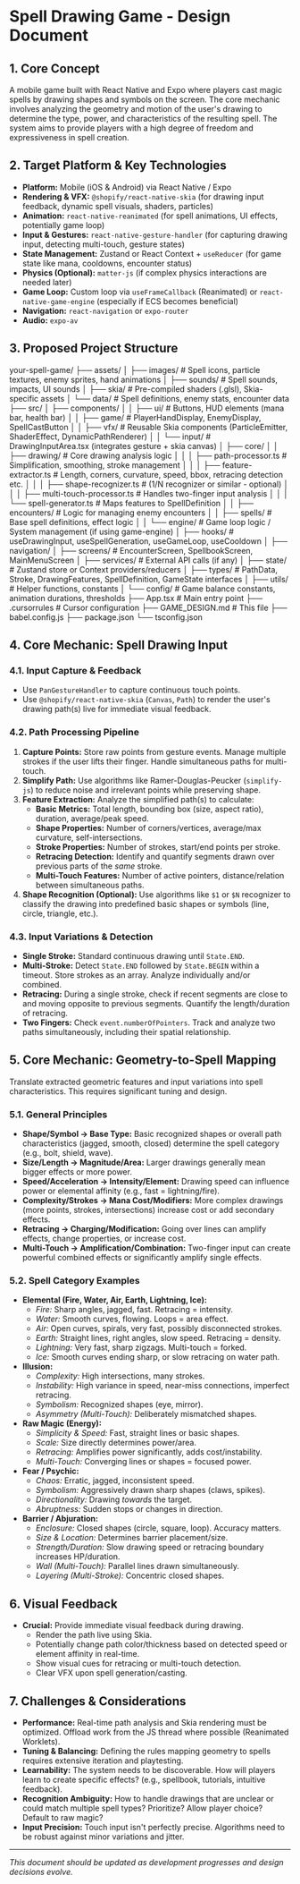 # Spell Drawing Game - Design Document

## 1. Core Concept

A mobile game built with React Native and Expo where players cast magic spells by drawing shapes and symbols on the screen. The core mechanic involves analyzing the geometry and motion of the user's drawing to determine the type, power, and characteristics of the resulting spell. The system aims to provide players with a high degree of freedom and expressiveness in spell creation.

## 2. Target Platform & Key Technologies

- **Platform:** Mobile (iOS & Android) via React Native / Expo
- **Rendering & VFX:** `@shopify/react-native-skia` (for drawing input feedback, dynamic spell visuals, shaders, particles)
- **Animation:** `react-native-reanimated` (for spell animations, UI effects, potentially game loop)
- **Input & Gestures:** `react-native-gesture-handler` (for capturing drawing input, detecting multi-touch, gesture states)
- **State Management:** Zustand or React Context + `useReducer` (for game state like mana, cooldowns, encounter status)
- **Physics (Optional):** `matter-js` (if complex physics interactions are needed later)
- **Game Loop:** Custom loop via `useFrameCallback` (Reanimated) or `react-native-game-engine` (especially if ECS becomes beneficial)
- **Navigation:** `react-navigation` or `expo-router`
- **Audio:** `expo-av`

## 3. Proposed Project Structure

your-spell-game/
├── assets/
│ ├── images/ # Spell icons, particle textures, enemy sprites, hand animations
│ ├── sounds/ # Spell sounds, impacts, UI sounds
│ ├── skia/ # Pre-compiled shaders (.glsl), Skia-specific assets
│ └── data/ # Spell definitions, enemy stats, encounter data
├── src/
│ ├── components/
│ │ ├── ui/ # Buttons, HUD elements (mana bar, health bar)
│ │ ├── game/ # PlayerHandDisplay, EnemyDisplay, SpellCastButton
│ │ ├── vfx/ # Reusable Skia components (ParticleEmitter, ShaderEffect, DynamicPathRenderer)
│ │ └── input/ # DrawingInputArea.tsx (integrates gesture + skia canvas)
│ ├── core/
│ │ ├── drawing/ # Core drawing analysis logic
│ │ │ ├── path-processor.ts # Simplification, smoothing, stroke management
│ │ │ ├── feature-extractor.ts # Length, corners, curvature, speed, bbox, retracing detection etc.
│ │ │ ├── shape-recognizer.ts # ($1/$N recognizer or similar - optional)
│ │ │ ├── multi-touch-processor.ts # Handles two-finger input analysis
│ │ │ └── spell-generator.ts # Maps features to SpellDefinition
│ │ ├── encounters/ # Logic for managing enemy encounters
│ │ ├── spells/ # Base spell definitions, effect logic
│ │ └── engine/ # Game loop logic / System management (if using game-engine)
│ ├── hooks/ # useDrawingInput, useSpellGeneration, useGameLoop, useCooldown
│ ├── navigation/
│ ├── screens/ # EncounterScreen, SpellbookScreen, MainMenuScreen
│ ├── services/ # External API calls (if any)
│ ├── state/ # Zustand store or Context providers/reducers
│ ├── types/ # PathData, Stroke, DrawingFeatures, SpellDefinition, GameState interfaces
│ ├── utils/ # Helper functions, constants
│ └── config/ # Game balance constants, animation durations, thresholds
├── App.tsx # Main entry point
├── .cursorrules # Cursor configuration
├── GAME_DESIGN.md # This file
├── babel.config.js
├── package.json
└── tsconfig.json

## 4. Core Mechanic: Spell Drawing Input

### 4.1. Input Capture & Feedback

- Use `PanGestureHandler` to capture continuous touch points.
- Use `@shopify/react-native-skia` (`Canvas`, `Path`) to render the user's drawing path(s) live for immediate visual feedback.

### 4.2. Path Processing Pipeline

1.  **Capture Points:** Store raw points from gesture events. Manage multiple strokes if the user lifts their finger. Handle simultaneous paths for multi-touch.
2.  **Simplify Path:** Use algorithms like Ramer-Douglas-Peucker (`simplify-js`) to reduce noise and irrelevant points while preserving shape.
3.  **Feature Extraction:** Analyze the simplified path(s) to calculate:
    - **Basic Metrics:** Total length, bounding box (size, aspect ratio), duration, average/peak speed.
    - **Shape Properties:** Number of corners/vertices, average/max curvature, self-intersections.
    - **Stroke Properties:** Number of strokes, start/end points per stroke.
    - **Retracing Detection:** Identify and quantify segments drawn over previous parts of the _same_ stroke.
    - **Multi-Touch Features:** Number of active pointers, distance/relation between simultaneous paths.
4.  **Shape Recognition (Optional):** Use algorithms like `$1` or `$N` recognizer to classify the drawing into predefined basic shapes or symbols (line, circle, triangle, etc.).

### 4.3. Input Variations & Detection

- **Single Stroke:** Standard continuous drawing until `State.END`.
- **Multi-Stroke:** Detect `State.END` followed by `State.BEGIN` within a timeout. Store strokes as an array. Analyze individually and/or combined.
- **Retracing:** During a single stroke, check if recent segments are close to and moving opposite to previous segments. Quantify the length/duration of retracing.
- **Two Fingers:** Check `event.numberOfPointers`. Track and analyze two paths simultaneously, including their spatial relationship.

## 5. Core Mechanic: Geometry-to-Spell Mapping

Translate extracted geometric features and input variations into spell characteristics. This requires significant tuning and design.

### 5.1. General Principles

- **Shape/Symbol -> Base Type:** Basic recognized shapes or overall path characteristics (jagged, smooth, closed) determine the spell category (e.g., bolt, shield, wave).
- **Size/Length -> Magnitude/Area:** Larger drawings generally mean bigger effects or more power.
- **Speed/Acceleration -> Intensity/Element:** Drawing speed can influence power or elemental affinity (e.g., fast = lightning/fire).
- **Complexity/Strokes -> Mana Cost/Modifiers:** More complex drawings (more points, strokes, intersections) increase cost or add secondary effects.
- **Retracing -> Charging/Modification:** Going over lines can amplify effects, change properties, or increase cost.
- **Multi-Touch -> Amplification/Combination:** Two-finger input can create powerful combined effects or significantly amplify single effects.

### 5.2. Spell Category Examples

- **Elemental (Fire, Water, Air, Earth, Lightning, Ice):**
  - _Fire:_ Sharp angles, jagged, fast. Retracing = intensity.
  - _Water:_ Smooth curves, flowing. Loops = area effect.
  - _Air:_ Open curves, spirals, very fast, possibly disconnected strokes.
  - _Earth:_ Straight lines, right angles, slow speed. Retracing = density.
  - _Lightning:_ Very fast, sharp zigzags. Multi-touch = forked.
  - _Ice:_ Smooth curves ending sharp, or slow retracing on water path.
- **Illusion:**
  - _Complexity:_ High intersections, many strokes.
  - _Instability:_ High variance in speed, near-miss connections, imperfect retracing.
  - _Symbolism:_ Recognized shapes (eye, mirror).
  - _Asymmetry (Multi-Touch):_ Deliberately mismatched shapes.
- **Raw Magic (Energy):**
  - _Simplicity & Speed:_ Fast, straight lines or basic shapes.
  - _Scale:_ Size directly determines power/area.
  - _Retracing:_ Amplifies power significantly, adds cost/instability.
  - _Multi-Touch:_ Converging lines or shapes = focused power.
- **Fear / Psychic:**
  - _Chaos:_ Erratic, jagged, inconsistent speed.
  - _Symbolism:_ Aggressively drawn sharp shapes (claws, spikes).
  - _Directionality:_ Drawing _towards_ the target.
  - _Abruptness:_ Sudden stops or changes in direction.
- **Barrier / Abjuration:**
  - _Enclosure:_ Closed shapes (circle, square, loop). Accuracy matters.
  - _Size & Location:_ Determines barrier placement/size.
  - _Strength/Duration:_ Slow drawing speed or retracing boundary increases HP/duration.
  - _Wall (Multi-Touch):_ Parallel lines drawn simultaneously.
  - _Layering (Multi-Stroke):_ Concentric closed shapes.

## 6. Visual Feedback

- **Crucial:** Provide immediate visual feedback during drawing.
  - Render the path live using Skia.
  - Potentially change path color/thickness based on detected speed or element affinity in real-time.
  - Show visual cues for retracing or multi-touch detection.
  - Clear VFX upon spell generation/casting.

## 7. Challenges & Considerations

- **Performance:** Real-time path analysis and Skia rendering must be optimized. Offload work from the JS thread where possible (Reanimated Worklets).
- **Tuning & Balancing:** Defining the rules mapping geometry to spells requires extensive iteration and playtesting.
- **Learnability:** The system needs to be discoverable. How will players learn to create specific effects? (e.g., spellbook, tutorials, intuitive feedback).
- **Recognition Ambiguity:** How to handle drawings that are unclear or could match multiple spell types? Prioritize? Allow player choice? Default to raw magic?
- **Input Precision:** Touch input isn't perfectly precise. Algorithms need to be robust against minor variations and jitter.

---

_This document should be updated as development progresses and design decisions evolve._
